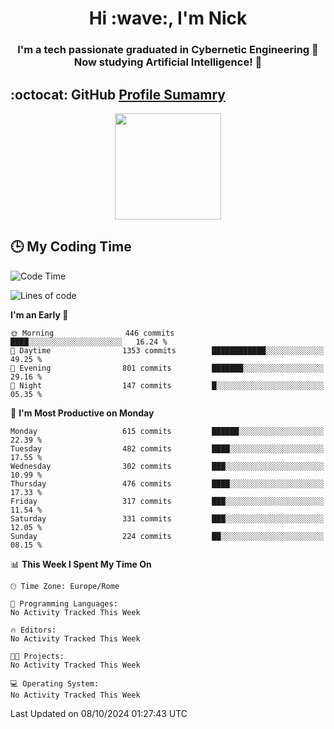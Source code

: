 <h1 align="center">Hi :wave:, I'm Nick</h1>

<h3 align="center">I'm a tech passionate graduated in Cybernetic Engineering 🤖<br>
Now studying Artificial Intelligence! 🧠</h3>


## :octocat: GitHub <a href="https://github.com/vn7n24fzkq/github-profile-summary-cards">Profile Sumamry</a>

<p align="center">
   <img style="height:170px;display:inline-block"  src="http://github-profile-summary-cards.vercel.app/api/cards/profile-details?username=CodeClimberNT&theme=github_dark" />
<!--    <img style="height:170px;display:inline-block"  src="http://github-profile-summary-cards.vercel.app/api/cards/repos-per-language?username=CodeClimberNT&theme=github_dark&exclude=" /> -->
</p>

 ## :clock3: My Coding Time 
 
<!--START_SECTION:waka-->
![Code Time](http://img.shields.io/badge/Code%20Time-372%20hrs%2010%20mins-blue)

![Lines of code](https://img.shields.io/badge/From%20Hello%20World%20I%27ve%20Written-3.1%20million%20lines%20of%20code-blue)

**I'm an Early 🐤** 

```text
🌞 Morning                446 commits         ████░░░░░░░░░░░░░░░░░░░░░   16.24 % 
🌆 Daytime                1353 commits        ████████████░░░░░░░░░░░░░   49.25 % 
🌃 Evening                801 commits         ███████░░░░░░░░░░░░░░░░░░   29.16 % 
🌙 Night                  147 commits         █░░░░░░░░░░░░░░░░░░░░░░░░   05.35 % 
```
📅 **I'm Most Productive on Monday** 

```text
Monday                   615 commits         ██████░░░░░░░░░░░░░░░░░░░   22.39 % 
Tuesday                  482 commits         ████░░░░░░░░░░░░░░░░░░░░░   17.55 % 
Wednesday                302 commits         ███░░░░░░░░░░░░░░░░░░░░░░   10.99 % 
Thursday                 476 commits         ████░░░░░░░░░░░░░░░░░░░░░   17.33 % 
Friday                   317 commits         ███░░░░░░░░░░░░░░░░░░░░░░   11.54 % 
Saturday                 331 commits         ███░░░░░░░░░░░░░░░░░░░░░░   12.05 % 
Sunday                   224 commits         ██░░░░░░░░░░░░░░░░░░░░░░░   08.15 % 
```


📊 **This Week I Spent My Time On** 

```text
🕑︎ Time Zone: Europe/Rome

💬 Programming Languages: 
No Activity Tracked This Week

🔥 Editors: 
No Activity Tracked This Week

🐱‍💻 Projects: 
No Activity Tracked This Week

💻 Operating System: 
No Activity Tracked This Week
```


 Last Updated on 08/10/2024 01:27:43 UTC
<!--END_SECTION:waka-->

